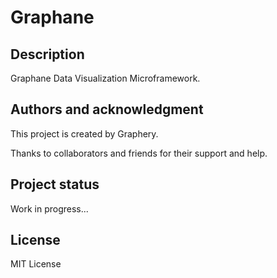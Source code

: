 # Graphane

## Description

Graphane Data Visualization Microframework.

## Authors and acknowledgment

This project is created by Graphery.

Thanks to collaborators and friends for their support and help.

## Project status

Work in progress...


## License

MIT License

